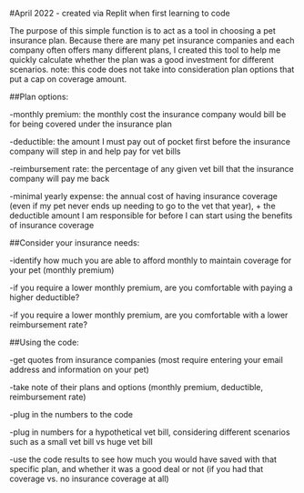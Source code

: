 #April 2022 - created via Replit when first learning to code 

The purpose of this simple function is to act as a tool in choosing a pet insurance plan. Because there are many pet insurance companies and each company often offers many different plans, I created this tool to help me quickly calculate whether the plan was a good investment for different scenarios. note: this code does not take into consideration plan options that put a cap on coverage amount. 

##Plan options:

-monthly premium: the monthly cost the insurance company would bill be for being covered under the insurance plan 

-deductible: the amount I must pay out of pocket first before the insurance company will step in and help pay for vet bills 

-reimbursement rate: the percentage of any given vet bill that the insurance company will pay me back 

-minimal yearly expense: the annual cost of having insurance coverage (even if my pet never ends up needing to go to the vet that year), + the deductible amount I am responsible for before I can start using the benefits of insurance coverage 

##Consider your insurance needs:

-identify how much you are able to afford monthly to maintain coverage for your pet (monthly premium)

-if you require a lower monthly premium, are you comfortable with paying a higher deductible? 

-if you require a lower monthly premium, are you comfortable with a lower reimbursement rate?


##Using the code:

-get quotes from insurance companies (most require entering your email address and information on your pet) 

-take note of their plans and options (monthly premium, deductible, reimbursement rate)

-plug in the numbers to the code 

-plug in numbers for a hypothetical vet bill, considering different scenarios such as a small vet bill vs huge vet bill

-use the code results to see how much you would have saved with that specific plan, and whether it was a good deal or not (if you had that coverage vs. no insurance coverage at all)

